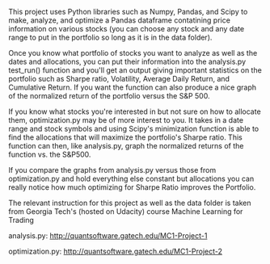 This project uses Python libraries such as Numpy, Pandas, and Scipy to make, analyze, and optimize a Pandas dataframe contatining price information on various stocks (you can choose any stock and any date range to put in the portfolio so long as it is in the data folder).

Once you know what portfolio of stocks you want to analyze as well as the dates and allocations, you can put their information
into the analysis.py test_run() function and you'll get an output giving important statistics on the portfolio such as
Sharpe ratio, Volatility, Average Daily Return, and Cumulative Return. If you want the function can also produce a nice graph of the
normalized return of the portfolio versus the S&P 500.

If you know what stocks you're interested in but not sure on how to allocate them, optimization.py may be of more interest to you. 
It takes in a date range and stock symbols and using Scipy's minimization function is able to find the allocations that will maximize
the portfolio's Sharpe ratio. This function can then, like analysis.py, graph the normalized returns of the function vs. the S&P500.

If you compare the graphs from analysis.py versus those from optimization.py and hold everything else constant but allocations 
you can really notice how much optimizing for Sharpe Ratio improves the Portfolio.


The relevant instruction for this project as well as the data folder is taken from Georgia Tech's (hosted on Udacity) course
Machine Learning for Trading

analysis.py: http://quantsoftware.gatech.edu/MC1-Project-1

optimization.py: http://quantsoftware.gatech.edu/MC1-Project-2
